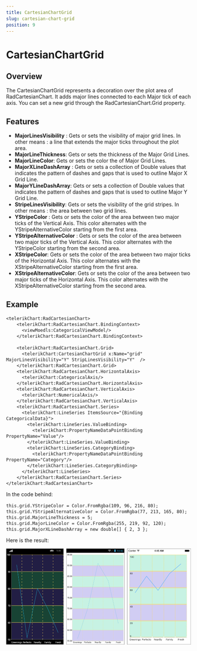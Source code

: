 ```yaml
---
title: CartesianChartGrid
slug: cartesian-chart-grid
position: 9
---
```


# CartesianChartGrid #

## Overview ##

The CartesianChartGrid represents a decoration over the plot area of RadCartesianChart. It adds major lines connected to each Major tick of each axis. You can set a new grid through the RadCartesianChart.Grid property.

## Features ##

- **MajorLinesVisibility** : Gets or sets the visibility of major grid lines. In other means : a line that extends the major ticks throughout the plot area.
- **MajorLineThickness**: Gets or sets the thickness of the Major Grid Lines.
- **MajorLineColor**: Gets or sets the color the of Major Grid Lines.
- **MajorXLineDashArray** : Gets or sets a collection of Double values that indicates the pattern of dashes and gaps that is used to outline Major X Grid Line.
- **MajorYLineDashArray**: Gets or sets a collection of Double values that indicates the pattern of dashes and gaps that is used to outline Major Y Grid Line.
- **StripeLinesVisibility**:  Gets or sets the visibility of the grid stripes. In other means : the area between two grid lines.
- **YStripeColor** : Gets or sets the color of the area between two major ticks of the Vertical Axis. This color alternates with the YStripeAlternativeColor starting from the first area.
- **YStripeAlternativeColor** : Gets or sets the color of the area between two major ticks of the Vertical Axis. This color alternates with the YStripeColor starting from the second area.
- **XStripeColor**: Gets or sets the color of the area between two major ticks of the Horizontal Axis. This color alternates with the XStripeAlternativeColor starting from the first area.
- **XStripeAlternativeColor**: Gets or sets the color of the area between two major ticks of the Horizontal Axis. This color alternates with the XStripeAlternativeColor starting from the second area.

## Example ##

    <telerikChart:RadCartesianChart>
	    <telerikChart:RadCartesianChart.BindingContext>
	      <viewMoedls:CategoricalViewModel/>
	    </telerikChart:RadCartesianChart.BindingContext>
	
	    <telerikChart:RadCartesianChart.Grid>
	      <telerikChart:CartesianChartGrid x:Name="grid"  MajorLinesVisibility="Y" StripLinesVisibility="Y"  />
	    </telerikChart:RadCartesianChart.Grid>
	    <telerikChart:RadCartesianChart.HorizontalAxis>
	      <telerikChart:CategoricalAxis/>
	    </telerikChart:RadCartesianChart.HorizontalAxis>
	    <telerikChart:RadCartesianChart.VerticalAxis>
	      <telerikChart:NumericalAxis/>
	    </telerikChart:RadCartesianChart.VerticalAxis>
	    <telerikChart:RadCartesianChart.Series>
	      <telerikChart:LineSeries ItemsSource="{Binding CategoricalData}">
	        <telerikChart:LineSeries.ValueBinding>
	          <telerikChart:PropertyNameDataPointBinding PropertyName="Value"/>
	        </telerikChart:LineSeries.ValueBinding>
	        <telerikChart:LineSeries.CategoryBinding>
	          <telerikChart:PropertyNameDataPointBinding PropertyName="Category"/>
	        </telerikChart:LineSeries.CategoryBinding>
	      </telerikChart:LineSeries>
	    </telerikChart:RadCartesianChart.Series>
    </telerikChart:RadCartesianChart>

In the code behind:

	this.grid.YStripeColor = Color.FromRgba(109, 96, 216, 80);
	this.grid.YStripeAlternativeColor = Color.FromRgba(77, 213, 165, 80);
	this.grid.MajorLineThickness = 5;
	this.grid.MajorLineColor = Color.FromRgba(255, 219, 92, 120);
	this.grid.MajorXLineDashArray = new double[] { 2, 3 };


Here is the result:

![Chart Grid](chart-grid-example.png)